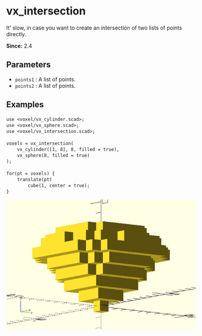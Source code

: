 # vx_intersection

It' slow, in case you want to create an intersection of two lists of points directly. 

**Since:** 2.4

## Parameters

- `points1` : A list of points.
- `points2` : A list of points.

## Examples

	use <voxel/vx_cylinder.scad>;
	use <voxel/vx_sphere.scad>;
	use <voxel/vx_intersection.scad>;

	voxels = vx_intersection(
		vx_cylinder([1, 8], 8, filled = true),
		vx_sphere(8, filled = true)
	);

	for(pt = voxels) {
		translate(pt)
			cube(1, center = true);
	}

![vx_intersection](images/lib2x-vx_intersection-1.JPG)
